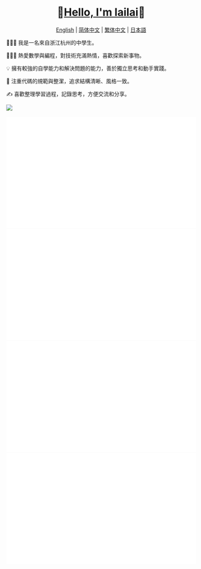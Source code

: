<h1 align="center">
  🎉<a href="https://www.lailai.one">Hello, I'm lailai</a>🥳
</h1>
<p align="center">
  <a href="README.md">English</a> | <a href="README.zh-Hans.md">简体中文</a> | <a href="README.zh-Hant.md">繁体中文</a> | <a href="README.ja.md">日本語</a>
</p>

🧑🏻‍🎓 我是一名來自浙江杭州的中學生。

🧑🏻‍💻 熱愛數學與編程，對技術充滿熱情，喜歡探索新事物。

💡 擁有較強的自學能力和解決問題的能力，善於獨立思考和動手實踐。

🫧 注重代碼的規範與整潔，追求結構清晰、風格一致。

✍️ 喜歡整理學習過程，記錄思考，方便交流和分享。

![](https://skillicons.dev/icons?i=c,cpp,py,java,md,latex,html,css,js,ts,react,tailwind,qt,cmake,npm,git,github,vscode,visualstudio,linux,windows,docker,cloudflare,wordpress&perline=12)

![](https://raw.githubusercontent.com/lailai0916/github-stats/master/generated/overview.svg#gh-dark-mode-only)
![](https://raw.githubusercontent.com/lailai0916/github-stats/master/generated/overview.svg#gh-light-mode-only)
![](https://raw.githubusercontent.com/lailai0916/github-stats/master/generated/languages.svg#gh-dark-mode-only)
![](https://raw.githubusercontent.com/lailai0916/github-stats/master/generated/languages.svg#gh-light-mode-only)
